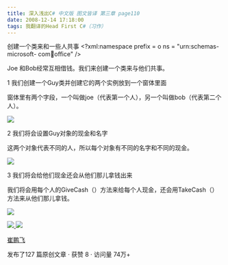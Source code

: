 ```yaml
---
title: 深入浅出C# 中文版 图文皆译 第三章 page110
date: 2008-12-14 17:18:00
tags: 我翻译的Head First C#（习作）
---
```

创建一个类来和一些人共事  <?xml:namespace prefix = o ns = "urn:schemas-microsoft-
com:office:office" />

Joe  和Bob经常互相借钱。我们来创建一个类来与他们共事。

1  我们创建一个Guy类并创建它的两个实例放到一个窗体里面

窗体里有两个字段，一个叫做joe（代表第一个人），另一个叫做bob（代表第二个人）。

![](https://p-blog.csdn.net/images/p_blog_csdn_net/cuipengfei1/EntryImages/20081214/%E6%88%AA%E5%9B%BE00633648719059843750.jpg)

2  我们将会设置Guy对象的现金和名字

这两个对象代表不同的人，所以每个对象有不同的名字和不同的现金。

![](https://p-blog.csdn.net/images/p_blog_csdn_net/cuipengfei1/EntryImages/20081214/%E6%88%AA%E5%9B%BE01633648719060625000.jpg)

3  我们将会给他们现金还会从他们那儿拿钱出来

我们将会用每个人的GiveCash（）方法来给每个人现金，还会用TakeCash（）方法来从他们那儿拿钱。

![](https://p-blog.csdn.net/images/p_blog_csdn_net/cuipengfei1/EntryImages/20081214/%E6%88%AA%E5%9B%BE02.jpg)



[ ![](https://profile.csdnimg.cn/5/2/5/3_cuipengfei1)
![](https://g.csdnimg.cn/static/user-reg-year/1x/11.png)
](https://blog.csdn.net/cuipengfei1)

[ 崔鹏飞 ](https://blog.csdn.net/cuipengfei1)

发布了127 篇原创文章  ·  获赞 8  ·  访问量 74万+

